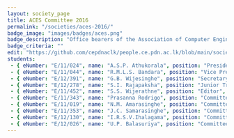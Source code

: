 ```yaml
---
layout: society_page
title: ACES Committee 2016
permalink: "/societies/aces-2016/"
badge_image: "images/badges/aces.png"
badge_description: "Office bearers of the Association of Computer Engineering Students (ACES) for the year 2016"
badge_criteria: ""
edit: "https://github.com/cepdnaclk/people.ce.pdn.ac.lk/blob/main/societies/aces-2016"
students: 
 - { eNumber: "E/11/024", name: "A.S.P. Athukorala", position: "President", profile_url: "#", profile_image: "https://people.ce.pdn.ac.lk/images/students/e11/e11024.jpg", link: "" }
 - { eNumber: "E/11/044", name: "R.M.L.S. Bandara", position: "Vice President", profile_url: "#", profile_image: "https://people.ce.pdn.ac.lk/images/students/e11/e11044.jpg", link: "" }
 - { eNumber: "E/12/391", name: "G.B. Wijesinghe", position: "Secretary", profile_url: "#", profile_image: "https://people.ce.pdn.ac.lk/images/students/e12/e12391.jpg", link: "" }
 - { eNumber: "E/12/278", name: "S.I. Rajapaksha", position: "Junior Treasurer", profile_url: "#", profile_image: "https://people.ce.pdn.ac.lk/images/students/e12/e12278.jpg", link: "" }
 - { eNumber: "E/11/452", name: "S.S. Wijerathne", position: "Editor", profile_url: "#", profile_image: "https://people.ce.pdn.ac.lk/images/students/e11/e11452.jpg", link: "" }
 - { eNumber: "E/11/343", name: "Prasanna Rodrigo", position: "Committee Member", profile_url: "#", profile_image: "https://people.ce.pdn.ac.lk/images/students/e11/e11343.jpg", link: "" }
 - { eNumber: "E/11/019", name: "N.M. Amarasinghe", position: "Committee Member", profile_url: "#", profile_image: "https://people.ce.pdn.ac.lk/images/students/e11/e11019.jpg", link: "" }
 - { eNumber: "E/11/353", name: "J.C. Samarasinghe", position: "Committee Member", profile_url: "#", profile_image: "https://people.ce.pdn.ac.lk/images/students/e11/e11353.jpg", link: "" }
 - { eNumber: "E/12/130", name: "I.R.S.V.Ihalagama", position: "Committee Member", profile_url: "#", profile_image: "https://people.ce.pdn.ac.lk/images/students/e12/e12130.jpg", link: "" }
 - { eNumber: "E/12/026", name: "U.P. Balasuriya", position: "Committee Member", profile_url: "#", profile_image: "https://people.ce.pdn.ac.lk/images/students/e12/e12026.jpg", link: "" }
---
```


